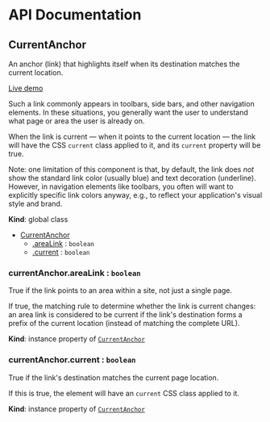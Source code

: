# API Documentation
<a name="CurrentAnchor"></a>
## CurrentAnchor
An anchor (link) that highlights itself when its destination matches the
current location.

[Live demo](http://basicwebcomponents.org/basic-web-components/packages/basic-current-anchor/)

Such a link commonly appears in toolbars, side bars, and other navigation
elements. In these situations, you generally want the user to understand what
page or area the user is already on.

When the link is current — when it points to the current location — the
link will have the CSS `current` class applied to it, and its `current`
property will be true.

Note: one limitation of this component is that, by default, the link does
*not* show the standard link color (usually blue) and text decoration
(underline). However, in navigation elements like toolbars, you often will
want to explicitly specific link colors anyway, e.g., to reflect your
application's visual style and brand.

  **Kind**: global class

* [CurrentAnchor](#CurrentAnchor)
    * [.areaLink](#CurrentAnchor+areaLink) : <code>boolean</code>
    * [.current](#CurrentAnchor+current) : <code>boolean</code>

<a name="CurrentAnchor+areaLink"></a>
### currentAnchor.areaLink : <code>boolean</code>
True if the link points to an area within a site, not just a single page.

If true, the matching rule to determine whether the link is current changes:
an area link is considered to be current if the link's destination forms a
prefix of the current location (instead of matching the complete URL).

  **Kind**: instance property of <code>[CurrentAnchor](#CurrentAnchor)</code>
<a name="CurrentAnchor+current"></a>
### currentAnchor.current : <code>boolean</code>
True if the link's destination matches the current page location.

If this is true, the element will have an `current` CSS class applied to it.

  **Kind**: instance property of <code>[CurrentAnchor](#CurrentAnchor)</code>
